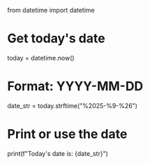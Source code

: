 from datetime import datetime

# Get today's date
today = datetime.now()

# Format: YYYY-MM-DD
date_str = today.strftime("%2025-%9-%26")

# Print or use the date
print(f"Today's date is: {date_str}")
